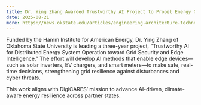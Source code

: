 ```yaml
---
title: Dr. Ying Zhang Awarded Trustworthy AI Project to Propel Energy Grid Intelligence & Resilience
date: 2025-08-21
more: https://news.okstate.edu/articles/engineering-architecture-technology/2025/ece_researcher_leads_trustworthy_ai_driven_energy_revolution.html
---
```

Funded by the Hamm Institute for American Energy, Dr. Ying Zhang of Oklahoma State University is leading a three-year project, “Trustworthy AI for Distributed Energy System Operation toward Grid Security and Edge Intelligence.” The effort will develop AI methods that enable edge devices—such as solar inverters, EV chargers, and smart meters—to make safe, real-time decisions, strengthening grid resilience against disturbances and cyber threats.

This work aligns with DigiCARES’ mission to advance AI-driven, climate-aware energy resilience across partner states.
